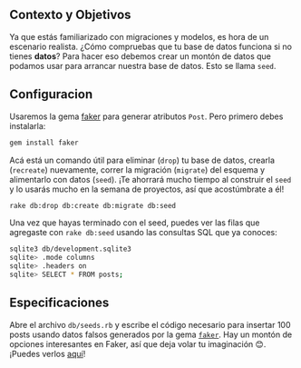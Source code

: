 ## Contexto y Objetivos

Ya que estás familiarizado con migraciones y modelos, es hora de un escenario realista.
¿Cómo compruebas que tu base de datos funciona si no tienes **datos**?
Para hacer eso debemos crear un montón de datos que podamos usar para arrancar nuestra base de datos. Esto se llama `seed`.

## Configuracion

Usaremos la gema [faker](https://github.com/stympy/faker) para generar atributos `Post`.
Pero primero debes instalarla:

```bash
gem install faker
```

Acá está un comando útil para eliminar (`drop`) tu base de datos, crearla (`recreate`) nuevamente, correr la migración (`migrate`) del esquema y alimentarlo con datos (`seed`).
¡Te ahorrará mucho tiempo al construir el `seed` y lo usarás mucho en la semana de proyectos, así que acostúmbrate a él!

```bash
rake db:drop db:create db:migrate db:seed
```
Una vez que hayas terminado con el seed, puedes ver las filas que agregaste con `rake db:seed` usando las consultas SQL que ya conoces:

```bash
sqlite3 db/development.sqlite3
sqlite> .mode columns
sqlite> .headers on
sqlite> SELECT * FROM posts;
```

## Especificaciones

Abre el archivo `db/seeds.rb` y escribe el código necesario para insertar 100 posts usando datos falsos generados por la gema [`faker`](https://github.com/stympy/faker).
Hay un montón de opciones interesantes en Faker, así que deja volar tu imaginación 😊.
¡Puedes verlos [aquí](https://github.com/stympy/faker#contents)!
